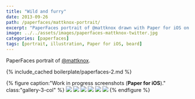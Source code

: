 ```yaml
---
title: "Wild and furry"
date: 2013-09-26
path: /paperfaces/mattknox-portrait/
excerpt: "PaperFaces portrait of @mattknox drawn with Paper for iOS on an iPad."
image: ../../assets/images/paperfaces-mattknox-twitter.jpg
categories: [paperfaces]
tags: [portrait, illustration, Paper for iOS, beard]
---
```


PaperFaces portrait of <a href="https://twitter.com/mattknox">@mattknox</a>.

{% include_cached boilerplate/paperfaces-2.md %}

{% figure caption:"Work in progress screenshots (**Paper for iOS**)." class:"gallery-3-col" %}
[![](../../assets/images/paperfaces-mattknox-process-1-600.jpg)](../../assets/images/paperfaces-mattknox-process-1-lg.jpg)
[![](../../assets/images/paperfaces-mattknox-process-2-600.jpg)](../../assets/images/paperfaces-mattknox-process-2-lg.jpg)
[![](../../assets/images/paperfaces-mattknox-process-3-600.jpg)](../../assets/images/paperfaces-mattknox-process-3-lg.jpg)
[![](../../assets/images/paperfaces-mattknox-process-4-600.jpg)](../../assets/images/paperfaces-mattknox-process-4-lg.jpg)
[![](../../assets/images/paperfaces-mattknox-process-5-600.jpg)](../../assets/images/paperfaces-mattknox-process-5-lg.jpg)
[![](../../assets/images/paperfaces-mattknox-process-6-600.jpg)](../../assets/images/paperfaces-mattknox-process-6-lg.jpg)
{% endfigure %}
